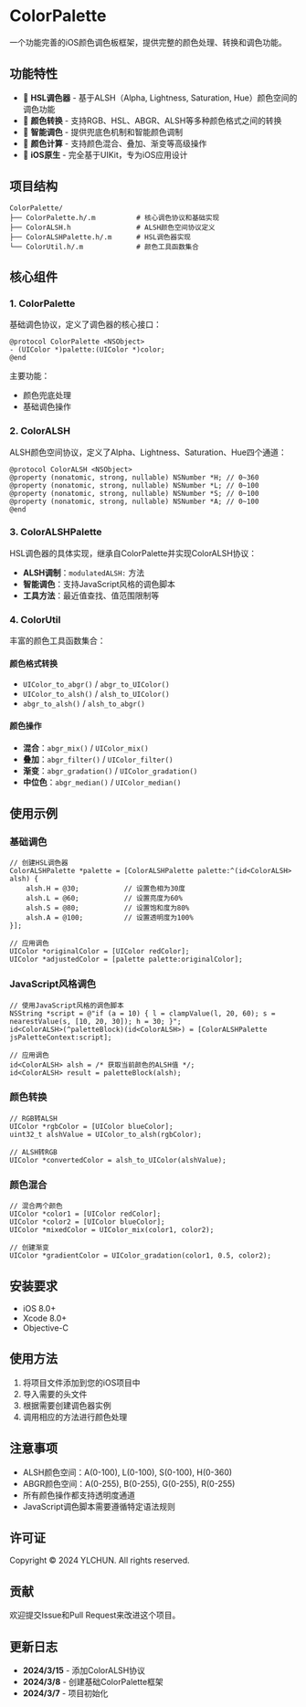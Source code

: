 # ColorPalette

一个功能完善的iOS颜色调色板框架，提供完整的颜色处理、转换和调色功能。

## 功能特性

- 🎨 **HSL调色器** - 基于ALSH（Alpha, Lightness, Saturation, Hue）颜色空间的调色功能
- 🔄 **颜色转换** - 支持RGB、HSL、ABGR、ALSH等多种颜色格式之间的转换
- 🎯 **智能调色** - 提供兜底色机制和智能颜色调制
- 🧮 **颜色计算** - 支持颜色混合、叠加、渐变等高级操作
- 📱 **iOS原生** - 完全基于UIKit，专为iOS应用设计

## 项目结构

```
ColorPalette/
├── ColorPalette.h/.m          # 核心调色协议和基础实现
├── ColorALSH.h                # ALSH颜色空间协议定义
├── ColorALSHPalette.h/.m      # HSL调色器实现
└── ColorUtil.h/.m             # 颜色工具函数集合
```

## 核心组件

### 1. ColorPalette
基础调色协议，定义了调色器的核心接口：

```objc
@protocol ColorPalette <NSObject>
- (UIColor *)palette:(UIColor *)color;
@end
```

主要功能：
- 颜色兜底处理
- 基础调色操作

### 2. ColorALSH
ALSH颜色空间协议，定义了Alpha、Lightness、Saturation、Hue四个通道：

```objc
@protocol ColorALSH <NSObject>
@property (nonatomic, strong, nullable) NSNumber *H; // 0~360
@property (nonatomic, strong, nullable) NSNumber *L; // 0~100
@property (nonatomic, strong, nullable) NSNumber *S; // 0~100
@property (nonatomic, strong, nullable) NSNumber *A; // 0~100
@end
```

### 3. ColorALSHPalette
HSL调色器的具体实现，继承自ColorPalette并实现ColorALSH协议：

- **ALSH调制**：`modulatedALSH:` 方法
- **智能调色**：支持JavaScript风格的调色脚本
- **工具方法**：最近值查找、值范围限制等

### 4. ColorUtil
丰富的颜色工具函数集合：

#### 颜色格式转换
- `UIColor_to_abgr()` / `abgr_to_UIColor()`
- `UIColor_to_alsh()` / `alsh_to_UIColor()`
- `abgr_to_alsh()` / `alsh_to_abgr()`

#### 颜色操作
- **混合**：`abgr_mix()` / `UIColor_mix()`
- **叠加**：`abgr_filter()` / `UIColor_filter()`
- **渐变**：`abgr_gradation()` / `UIColor_gradation()`
- **中位色**：`abgr_median()` / `UIColor_median()`

## 使用示例

### 基础调色
```objc
// 创建HSL调色器
ColorALSHPalette *palette = [ColorALSHPalette palette:^(id<ColorALSH> alsh) {
    alsh.H = @30;           // 设置色相为30度
    alsh.L = @60;           // 设置亮度为60%
    alsh.S = @80;           // 设置饱和度为80%
    alsh.A = @100;          // 设置透明度为100%
}];

// 应用调色
UIColor *originalColor = [UIColor redColor];
UIColor *adjustedColor = [palette palette:originalColor];
```

### JavaScript风格调色
```objc
// 使用JavaScript风格的调色脚本
NSString *script = @"if (a = 10) { l = clampValue(l, 20, 60); s = nearestValue(s, [10, 20, 30]); h = 30; }";
id<ColorALSH>(^paletteBlock)(id<ColorALSH>) = [ColorALSHPalette jsPaletteContext:script];

// 应用调色
id<ColorALSH> alsh = /* 获取当前颜色的ALSH值 */;
id<ColorALSH> result = paletteBlock(alsh);
```

### 颜色转换
```objc
// RGB转ALSH
UIColor *rgbColor = [UIColor blueColor];
uint32_t alshValue = UIColor_to_alsh(rgbColor);

// ALSH转RGB
UIColor *convertedColor = alsh_to_UIColor(alshValue);
```

### 颜色混合
```objc
// 混合两个颜色
UIColor *color1 = [UIColor redColor];
UIColor *color2 = [UIColor blueColor];
UIColor *mixedColor = UIColor_mix(color1, color2);

// 创建渐变
UIColor *gradientColor = UIColor_gradation(color1, 0.5, color2);
```

## 安装要求

- iOS 8.0+
- Xcode 8.0+
- Objective-C

## 使用方法

1. 将项目文件添加到您的iOS项目中
2. 导入需要的头文件
3. 根据需要创建调色器实例
4. 调用相应的方法进行颜色处理

## 注意事项

- ALSH颜色空间：A(0-100), L(0-100), S(0-100), H(0-360)
- ABGR颜色空间：A(0-255), B(0-255), G(0-255), R(0-255)
- 所有颜色操作都支持透明度通道
- JavaScript调色脚本需要遵循特定语法规则

## 许可证

Copyright © 2024 YLCHUN. All rights reserved.

## 贡献

欢迎提交Issue和Pull Request来改进这个项目。

## 更新日志

- **2024/3/15** - 添加ColorALSH协议
- **2024/3/8** - 创建基础ColorPalette框架
- **2024/3/7** - 项目初始化
